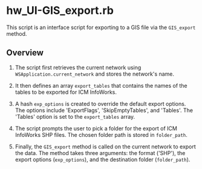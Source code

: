 # hw_UI-GIS_export.rb

This script is an interface script for exporting to a GIS file via the `GIS_export` method.

## Overview

1. The script first retrieves the current network using `WSApplication.current_network` and stores the network's name.

2. It then defines an array `export_tables` that contains the names of the tables to be exported for ICM InfoWorks.

3. A hash `exp_options` is created to override the default export options. The options include 'ExportFlags', 'SkipEmptyTables', and 'Tables'. The 'Tables' option is set to the `export_tables` array.

4. The script prompts the user to pick a folder for the export of ICM InfoWorks SHP files. The chosen folder path is stored in `folder_path`.

5. Finally, the `GIS_export` method is called on the current network to export the data. The method takes three arguments: the format ('SHP'), the export options (`exp_options`), and the destination folder (`folder_path`).
